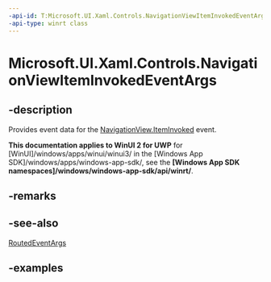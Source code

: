 ```yaml
---
-api-id: T:Microsoft.UI.Xaml.Controls.NavigationViewItemInvokedEventArgs
-api-type: winrt class
---
```

<!-- Class syntax.
public class NavigationViewItemInvokedEventArgs 
-->

# Microsoft.UI.Xaml.Controls.NavigationViewItemInvokedEventArgs



## -description

Provides event data for the [NavigationView.ItemInvoked](navigationview_iteminvoked.md) event.



**This documentation applies to WinUI 2 for UWP** for [WinUI]/windows/apps/winui/winui3/ in the [Windows App SDK]/windows/apps/windows-app-sdk/, see the **[Windows App SDK namespaces]/windows/windows-app-sdk/api/winrt/**.

## -remarks



## -see-also

[RoutedEventArgs](/uwp/api/windows.ui.xaml.routedeventargs)



## -examples



